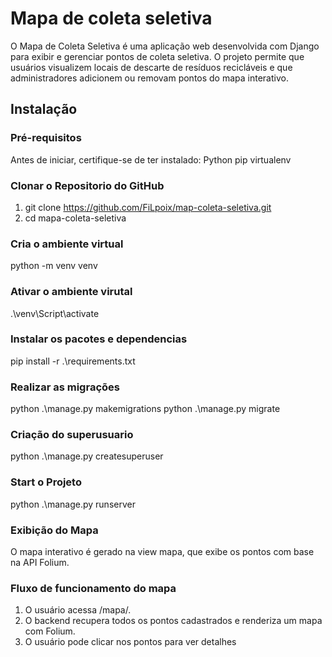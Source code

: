 # Mapa de coleta seletiva
O Mapa de Coleta Seletiva é uma aplicação web desenvolvida com Django para exibir e gerenciar pontos de coleta seletiva. O projeto permite que usuários visualizem locais de descarte de resíduos recicláveis e que administradores adicionem ou removam pontos do mapa interativo. 

## Instalação
### Pré-requisitos
Antes de iniciar, certifique-se de ter instalado:
Python
pip
virtualenv

### Clonar o Repositorio do GitHub
01. git clone https://github.com/FiLpoix/map-coleta-seletiva.git
02. cd mapa-coleta-seletiva
### Cria o ambiente virtual
python -m venv venv
### Ativar o ambiente virutal
.\venv\Script\activate
### Instalar os pacotes e dependencias
pip install -r .\requirements.txt
### Realizar as migrações
python .\manage.py makemigrations
python .\manage.py migrate
### Criação do superusuario
python .\manage.py createsuperuser
### Start o Projeto
python .\manage.py runserver

### Exibição do Mapa
O mapa interativo é gerado na view mapa, que exibe os pontos com base na API Folium.

### Fluxo de funcionamento do mapa
01. O usuário acessa /mapa/.
02. O backend recupera todos os pontos cadastrados e renderiza um mapa com Folium.
03. O usuário pode clicar nos pontos para ver detalhes